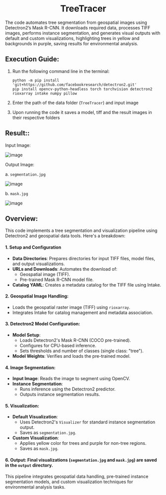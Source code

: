 <h1 align="center">TreeTracer</h1>
The code automates tree segmentation from geospatial images using Detectron2’s Mask R-CNN. It downloads required data, processes TIFF images, performs instance segmentation, and generates visual outputs with default and custom visualizations, highlighting trees in yellow and backgrounds in purple, saving results for environmental analysis.

## Execution Guide:
1. Run the following command line in the terminal:
   ```
   python -m pip install 'git+https://github.com/facebookresearch/detectron2.git'
   pip install opencv-python-headless torch torchvision detectron2 rioxarray intake numpy pillow
   ```

2. Enter the path of the data folder (`TreeTracer`) and input image

3. Upon running the code it saves a model, tiff and the result images in their respective folders

## Result::

   Input Image:

   ![image](https://github.com/user-attachments/assets/31c2d91c-65b5-4dae-8d02-29e539d55743)

   Output Image:

   a. `segmentation.jpg`

   ![image](https://github.com/user-attachments/assets/247f6391-ec52-4481-8e00-a2bbd8025d77)

   b. `mask.jpg`

   ![image](https://github.com/user-attachments/assets/8304c570-e40d-4849-b3f3-49be46d733c7)

## Overview:
This code implements a tree segmentation and visualization pipeline using Detectron2 and geospatial data tools. Here's a breakdown:

#### **1. Setup and Configuration**
- **Data Directories**: Prepares directories for input TIFF files, model files, and output visualizations.
- **URLs and Downloads**: Automates the download of:
  - Geospatial image (TIFF).
  - Pre-trained Mask R-CNN model file.
- **Catalog YAML**: Creates a metadata catalog for the TIFF file using Intake.

#### **2. Geospatial Image Handling:**
- Loads the geospatial raster image (TIFF) using `rioxarray`.
- Integrates Intake for catalog management and metadata association.

#### **3. Detectron2 Model Configuration:**
- **Model Setup**:
  - Loads Detectron2's Mask R-CNN (COCO pre-trained).
  - Configures for CPU-based inference.
  - Sets thresholds and number of classes (single class: "tree").
- **Model Weights**: Verifies and loads the pre-trained model.

#### **4. Image Segmentation:**
- **Input Image**: Reads the image to segment using OpenCV.
- **Instance Segmentation**:
  - Runs inference using the Detectron2 predictor.
  - Outputs instance segmentation results.

#### **5. Visualization:**
- **Default Visualization**:
  - Uses Detectron2's `Visualizer` for standard instance segmentation output.
  - Saves as `segmentation.jpg`.
- **Custom Visualization**:
  - Applies yellow color for trees and purple for non-tree regions.
  - Saves as `mask.jpg`.

#### **6. Output:** Final visualizations (`segmentation.jpg` and `mask.jpg`) are saved in the `output` directory.

This pipeline integrates geospatial data handling, pre-trained instance segmentation models, and custom visualization techniques for environmental analysis tasks.
